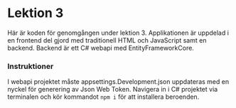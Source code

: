 # Lektion 3

Här är koden för genomgången under lektion 3.
Applikationen är uppdelad i en frontend del gjord med traditionell HTML och JavaScript samt en backend.
Backend är ett C# webapi med EntityFrameworkCore.

### Instruktioner

I webapi projektet måste appsettings.Development.json uppdateras med en nyckel för generering av Json Web Token.
Navigera in i C# projektet via terminalen och kör kommandot `npm i` för att installera beroenden.
